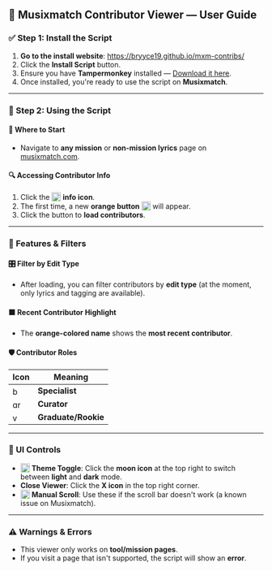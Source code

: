 ## 📖 Musixmatch Contributor Viewer — User Guide

### ✅ Step 1: Install the Script

1. **Go to the install website**: https://bryyce19.github.io/mxm-contribs/
2. Click the **Install Script** button.
3. Ensure you have **Tampermonkey** installed — [Download it here](https://www.tampermonkey.net/).
4. Once installed, you're ready to use the script on **Musixmatch**.

---

### 🎯 Step 2: Using the Script

#### 🧭 Where to Start

* Navigate to **any mission** or **non-mission lyrics** page on [musixmatch.com](https://www.musixmatch.com/).

#### 🔍 Accessing Contributor Info

1. Click the <img src="https://i.postimg.cc/bw1b5x6c/image.png" alt="info icon" width="18" style="vertical-align: text-bottom;"> **info icon**.
2. The first time, a new **orange button** <img src="https://i.postimg.cc/rwG0j8mq/image.png" alt="people emoji" width="18" style="vertical-align: text-bottom;"> will appear.
3. Click the button to **load contributors**.

---

### 🧰 Features & Filters

#### 🎛️ Filter by Edit Type

* After loading, you can filter contributors by **edit type** (at the moment, only lyrics and tagging are available).

#### 🟧 Recent Contributor Highlight

* The **orange-colored name** shows the **most recent contributor**.

#### 🛡️ Contributor Roles

| Icon                                                                                                                               | Meaning             |
| ---------------------------------------------------------------------------------------------------------------------------------- | ------------------- |
| <img src="https://github.com/bryyce19/mxm-contribs/blob/main/img/spec1.png?raw=true" alt="beige badge" width="16" style="vertical-align: text-bottom;">  | **Specialist**      |
| <img src="https://github.com/bryyce19/mxm-contribs/blob/main/img/curator1.png?raw=true" alt="green badge" width="16" style="vertical-align: text-bottom;">  | **Curator**         |
| <img src="https://github.com/bryyce19/mxm-contribs/blob/main/img/grad1.png?raw=true" alt="yellow badge" width="16" style="vertical-align: text-bottom;"> | **Graduate/Rookie** |

---

### 🎨 UI Controls

* <img src="https://i.postimg.cc/P56L9Sm7/image.png" alt="moon icon" width="18" style="vertical-align: text-bottom;"> **Theme Toggle**: Click the **moon icon** at the top right to switch between **light** and **dark** mode.
* **Close Viewer**: Click the **X icon** in the top right corner.
* <img src="https://i.postimg.cc/kXqB50sZ/image.png" alt=" arrow" width="18" style="vertical-align: text-bottom;"> **Manual Scroll**: Use these if the scroll bar doesn't work (a known issue on Musixmatch).

---

### ⚠️ Warnings & Errors

* This viewer only works on **tool/mission pages**.
* If you visit a page that isn't supported, the script will show an **error**.

